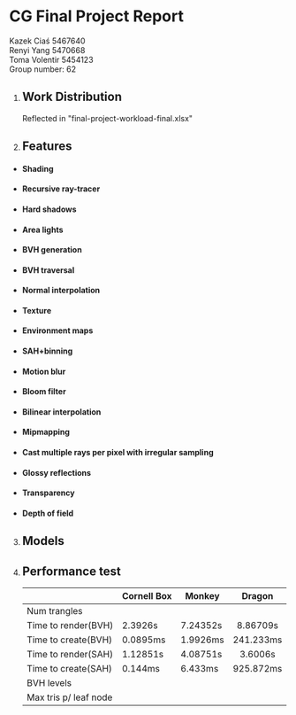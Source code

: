 # CG Final Project Report

Kazek Ciaś 5467640    
Renyi Yang  5470668               	
Toma Volentir 5454123   
Group number: 62  

1. ##  Work Distribution

   Reflected in "final-project-workload-final.xlsx"

2. ## Features
- #### Shading

- #### Recursive ray-tracer

- #### Hard shadows

- #### Area lights

- #### BVH generation

- #### BVH traversal

- #### Normal interpolation

- #### Texture

- #### Environment maps

- #### SAH+binning

- #### Motion blur

- #### Bloom filter

- #### Bilinear interpolation

- #### Mipmapping

- #### Cast multiple rays per pixel with irregular sampling

- #### Glossy reflections

- #### Transparency

- #### Depth of field

3. ## Models

4. ## Performance test

   |                       | Cornell Box | Monkey   |  Dragon   |
   | --------------------- | ----------- | -------- | :-------: |
   | Num trangles          |             |          |           |
   | Time to render(BVH)   | 2.3926s     | 7.24352s | 8.86709s  |
   | Time to create(BVH)   | 0.0895ms    | 1.9926ms | 241.233ms |
   | Time to render(SAH)   | 1.12851s    | 4.08751s |  3.6006s  |
   | Time to create(SAH)   | 0.144ms     | 6.433ms  | 925.872ms |
   | BVH levels            |             |          |           |
   | Max tris p/ leaf node |             |          |           |

   